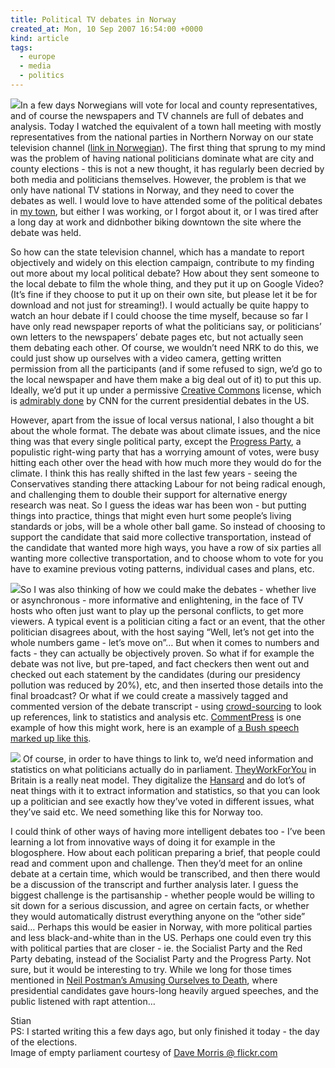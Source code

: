 ```yaml
---
title: Political TV debates in Norway
created_at: Mon, 10 Sep 2007 16:54:00 +0000
kind: article
tags:
  - europe
  - media
  - politics
---
```


![](http://nrk.no/contentfile/file/1.3383510!img3383496.jpg)In a few
days Norwegians will vote for local and county representatives, and of
course the newspapers and TV channels are full of debates and analysis.
Today I watched the equivalent of a town hall meeting with mostly
representatives from the national parties in Northern Norway on our
state television channel ([link in
Norwegian](http://nrk.no/nyheter/innenriks/valg/val_2007/1.3383452)).
The first thing that sprung to my mind was the problem of having
national politicians dominate what are city and county elections - this
is not a new thought, it has regularly been decried by both media and
politicians themselves. However, the problem is that we only have
national TV stations in Norway, and they need to cover the debates as
well. I would love to have attended some of the political debates in [my
town](http://wikipedia.org/wiki/Hamar), but either I was working, or I
forgot about it, or I was tired after a long day at work and didnbother
biking downtown the site where the debate was held.

So how can the state television channel, which has a mandate to report
objectively and widely on this election campaign, contribute to my
finding out more about my local political debate? How about they sent
someone to the local debate to film the whole thing, and they put it up
on Google Video? (It’s fine if they choose to put it up on their own
site, but please let it be for download and not just for streaming!). I
would actually be quite happy to watch an hour debate if I could choose
the time myself, because so far I have only read newspaper reports of
what the politicians say, or politicians’ own letters to the newspapers’
debate pages etc, but not actually seen them debating each other. Of
course, we wouldn’t need NRK to do this, we could just show up ourselves
with a video camera, getting written permission from all the
participants (and if some refused to sign, we’d go to the local
newspaper and have them make a big deal out of it) to put this up.
Ideally, we’d put it up under a permissive [Creative
Commons](http://creativecommons.org) license, which is [admirably
done](http://www.thedailybackground.com/2007/05/05/cnn-plans-to-release-upcoming-debate-footage-uncopyrighted/)
by CNN for the current presidential debates in the US.

However, apart from the issue of local versus national, I also thought a
bit about the whole format. The debate was about climate issues, and the
nice thing was that every single political party, except the [Progress
Party](http://en.wikipedia.org/wiki/Progress_Party_%28Norway%29), a
populistic right-wing party that has a worrying amount of votes, were
busy hitting each other over the head with how much more they would do
for the climate. I think this has really shifted in the last few years -
seeing the Conservatives standing there attacking Labour for not being
radical enough, and challenging them to double their support for
alternative energy research was neat. So I guess the ideas war has been
won - but putting things into practice, things that might even hurt some
people’s living standards or jobs, will be a whole other ball game. So
instead of choosing to support the candidate that said more collective
transportation, instead of the candidate that wanted more high ways, you
have a row of six parties all wanting more collective transportation,
and to choose whom to vote for you have to examine previous voting
patterns, individual cases and plans, etc.

![](http://farm1.static.flickr.com/4/5164339_9e85b7a74c_m.jpg)So I was
also thinking of how we could make the debates - whether live or
asynchronous - more informative and enlightening, in the face of TV
hosts who often just want to play up the personal conflicts, to get more
viewers. A typical event is a politician citing a fact or an event, that
the other politician disagrees about, with the host saying “Well, let’s
not get into the whole numbers game - let’s move on”… But when it comes
to numbers and facts - they can actually be objectively proven. So what
if for example the debate was not live, but pre-taped, and fact checkers
then went out and checked out each statement by the candidates (during
our presidency pollution was reduced by 20%), etc, and then inserted
those details into the final broadcast? Or what if we could create a
massively tagged and commented version of the debate transcript - using
[crowd-sourcing](http://en.wikipedia.org/wiki/Crowdsourcing) to look up
references, link to statistics and analysis etc.
[CommentPress](http://www.futureofthebook.org/commentpress/) is one
example of how this might work, here is an example of [a Bush speech
marked up like this](http://www.futureofthebook.org/iraqspeech/address).

![](http://www.webshotspro.com/gd/show.php/267x200/screenshots/90c18da649bec05cecea8f818a27d22b.jpg)
Of course, in order to have things to link to, we’d need information and
statistics on what politicians actually do in parliament.
[TheyWorkForYou](http://www.theyworkforyou.com/) in Britain is a really
neat model. They digitalize the
[Hansard](http://wikipedia.org/wiki/Hansard) and do lot’s of neat things
with it to extract information and statistics, so that you can look up a
politician and see exactly how they’ve voted in different issues, what
they’ve said etc. We need something like this for Norway too.

I could think of other ways of having more intelligent debates too -
I’ve been learning a lot from innovative ways of doing it for example in
the blogosphere. How about each politican preparing a brief, that people
could read and comment upon and challenge. Then they’d meet for an
online debate at a certain time, which would be transcribed, and then
there would be a discussion of the transcript and further analysis
later. I guess the biggest challenge is the partisanship - whether
people would be willing to sit down for a serious discussion, and agree
on certain facts, or whether they would automatically distrust
everything anyone on the “other side” said… Perhaps this would be easier
in Norway, with more political parties and less black-and-white than in
the US. Perhaps one could even try this with political parties that are
closer - ie. the Socialist Party and the Red Party debating, instead of
the Socialist Party and the Progress Party. Not sure, but it would be
interesting to try. While we long for those times mentioned in [Neil
Postman’s Amusing Ourselves to
Death](http://books.google.ca/books?id=KEzKAAAACAAJ&dq=&prev=http://books.google.ca/books?id=KEzKAAAACAAJ),
where presidential candidates gave hours-long heavily argued speeches,
and the public listened with rapt attention…

Stian\
 PS: I started writing this a few days ago, but only finished it today -
the day of the elections.\
 Image of empty parliament courtesy of [Dave Morris @
flickr.com](http://flickr.com/photos/davemorris/)
